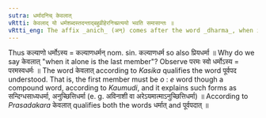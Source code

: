 ```yaml
---
sutra: धर्मादनिच् केवलात्
vRtti: केवलाद् यो धर्मशब्दस्तदन्ताद्बहुव्रीहेरनिच्प्रत्ययो भवति समासान्तः ॥
vRtti_eng: The affix _anich_ (अन्) comes after the word _dharma_, when it is the last member of a _Bahuvrihi_ compound, and is itself the only word without any other word joined with it or when the first member is a single word.
---
```

Thus कल्याणो धर्मोऽस्य = कल्याणधर्मन् nom. sin. कल्याणधर्म so also प्रियधर्मा ॥ Why do we say केवलात् "when it alone is the last member"? Observe परमः स्वो धर्मोऽस्य = परमस्वधर्मः ॥ The word केवलात् according to _Kasika_ qualifies the word पूर्वपद understood. That is, the first member must be _o_ : _e_ word though a compound word, according to _Kaumudi_, and it explains such forms as सन्दिग्धसाध्यधर्मा, अनुच्छित्तिधर्मा (e. g. अविनाशी वा अरेऽयमात्माऽनुच्छित्तिधर्मा) ॥ According to _Prasadakara_ केवलात् qualifies both the words धर्मात् and पूर्वपदात् ॥
